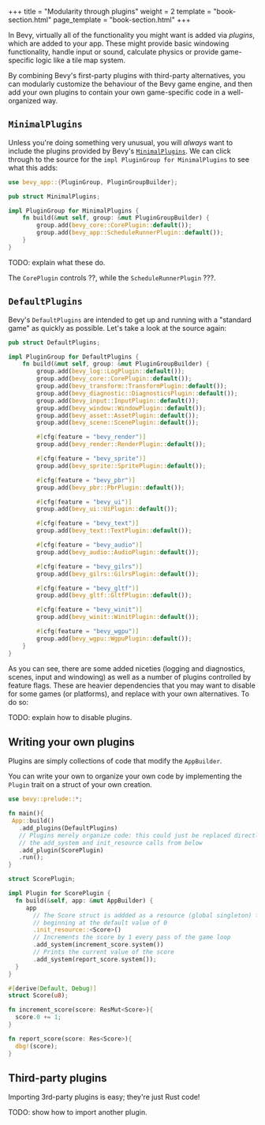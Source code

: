 +++
title = "Modularity through plugins"
weight = 2
template = "book-section.html"
page_template = "book-section.html"
+++

In Bevy, virtually all of the functionality you might want is added via *plugins*, which are added to your app.
These might provide basic windowing functionality, handle input or sound, calculate physics or provide game-specific logic like a tile map system.

By combining Bevy's first-party plugins with third-party alternatives, you can modularly customize the behaviour of the Bevy game engine, and then add your own plugins to contain your own game-specific code in a well-organized way.

## `MinimalPlugins`

Unless you're doing something very unusual, you will *always* want to include the plugins provided by Bevy's [`MinimalPlugins`](https://docs.rs/bevy/latest/bevy/struct.MinimalPlugins.html). We can click through to the source for the `impl PluginGroup for MinimalPlugins` to see what this adds:

```rust
use bevy_app::{PluginGroup, PluginGroupBuilder};

pub struct MinimalPlugins;

impl PluginGroup for MinimalPlugins {
    fn build(&mut self, group: &mut PluginGroupBuilder) {
        group.add(bevy_core::CorePlugin::default());
        group.add(bevy_app::ScheduleRunnerPlugin::default());
    }
}
```

TODO: explain what these do.

The `CorePlugin` controls ??, while the `ScheduleRunnerPlugin` ???.

## `DefaultPlugins`

Bevy's `DefaultPlugins` are intended to get up and running with a "standard game" as quickly as possible. Let's take a look at the source again:

```rust
pub struct DefaultPlugins;

impl PluginGroup for DefaultPlugins {
    fn build(&mut self, group: &mut PluginGroupBuilder) {
        group.add(bevy_log::LogPlugin::default());
        group.add(bevy_core::CorePlugin::default());
        group.add(bevy_transform::TransformPlugin::default());
        group.add(bevy_diagnostic::DiagnosticsPlugin::default());
        group.add(bevy_input::InputPlugin::default());
        group.add(bevy_window::WindowPlugin::default());
        group.add(bevy_asset::AssetPlugin::default());
        group.add(bevy_scene::ScenePlugin::default());

        #[cfg(feature = "bevy_render")]
        group.add(bevy_render::RenderPlugin::default());

        #[cfg(feature = "bevy_sprite")]
        group.add(bevy_sprite::SpritePlugin::default());

        #[cfg(feature = "bevy_pbr")]
        group.add(bevy_pbr::PbrPlugin::default());

        #[cfg(feature = "bevy_ui")]
        group.add(bevy_ui::UiPlugin::default());

        #[cfg(feature = "bevy_text")]
        group.add(bevy_text::TextPlugin::default());

        #[cfg(feature = "bevy_audio")]
        group.add(bevy_audio::AudioPlugin::default());

        #[cfg(feature = "bevy_gilrs")]
        group.add(bevy_gilrs::GilrsPlugin::default());

        #[cfg(feature = "bevy_gltf")]
        group.add(bevy_gltf::GltfPlugin::default());

        #[cfg(feature = "bevy_winit")]
        group.add(bevy_winit::WinitPlugin::default());

        #[cfg(feature = "bevy_wgpu")]
        group.add(bevy_wgpu::WgpuPlugin::default());
    }
}
```

As you can see, there are some added niceties (logging and diagnostics, scenes, input and windowing) as well as a number of plugins controlled by feature flags.
These are heavier dependencies that you may want to disable for some games (or platforms), and replace with your own alternatives.
To do so:

TODO: explain how to disable plugins.

## Writing your own plugins

Plugins are simply collections of code that modify the `AppBuilder`.

You can write your own to organize your own code by implementing the `Plugin` trait on a struct of your own creation.

```rust
use bevy::prelude::*;

fn main(){
 App::build()
   .add_plugins(DefaultPlugins)
   // Plugins merely organize code: this could just be replaced directly with 
   // the add_system and init_resource calls from below
   .add_plugin(ScorePlugin)
   .run();
}

struct ScorePlugin;

impl Plugin for ScorePlugin {
  fn build(&self, app: &mut AppBuilder) {
     app
       // The Score struct is addded as a resource (global singleton) to the world, 
       // beginning at the default value of 0
       .init_resource::<Score>()
       // Increments the score by 1 every pass of the game loop
       .add_system(increment_score.system())
       // Prints the current value of the score
       .add_system(report_score.system());
  }
}

#[derive(Default, Debug)]
struct Score(u8);

fn increment_score(score: ResMut<Score>){
  score.0 += 1;
}

fn report_score(score: Res<Score>){
  dbg!(score);
}
```

## Third-party plugins

Importing 3rd-party plugins is easy; they're just Rust code!

TODO: show how to import another plugin.